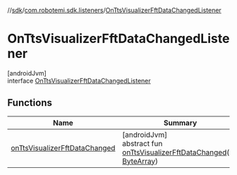 //[sdk](../../../index.md)/[com.robotemi.sdk.listeners](../index.md)/[OnTtsVisualizerFftDataChangedListener](index.md)

# OnTtsVisualizerFftDataChangedListener

[androidJvm]\
interface [OnTtsVisualizerFftDataChangedListener](index.md)

## Functions

| Name | Summary |
|---|---|
| [onTtsVisualizerFftDataChanged](on-tts-visualizer-fft-data-changed.md) | [androidJvm]<br>abstract fun [onTtsVisualizerFftDataChanged](on-tts-visualizer-fft-data-changed.md)(fft: [ByteArray](https://kotlinlang.org/api/latest/jvm/stdlib/kotlin/-byte-array/index.html)) |
